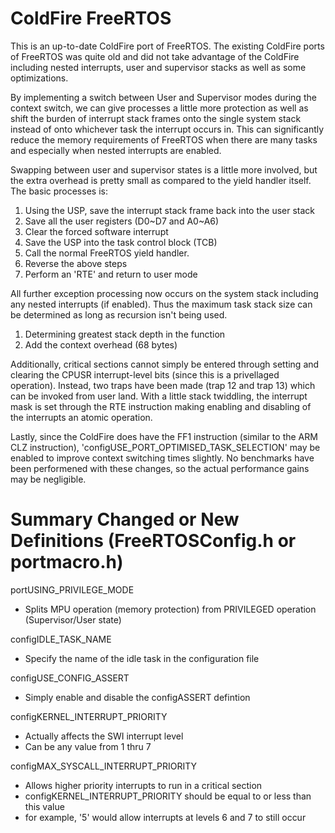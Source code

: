 # ColdFire FreeRTOS

This is an up-to-date ColdFire port of FreeRTOS. The existing ColdFire ports of FreeRTOS was quite old and did not take advantage of the ColdFire including nested interrupts, user and supervisor stacks as well as some optimizations.

By implementing a switch between User and Supervisor modes during the context switch, we can give processes a little more protection as well as shift the burden of interrupt stack frames onto the single system stack instead of onto whichever task the interrupt occurs in. This can significantly reduce the memory requirements of FreeRTOS when there are many tasks and especially when nested interrupts are enabled.

Swapping between user and supervisor states is a little more involved, but the extra overhead is pretty small as compared to the yield handler itself. The basic processes is:

1. Using the USP, save the interrupt stack frame back into the user stack
2. Save all the user registers (D0~D7 and A0~A6)
3. Clear the forced software interrupt
4. Save the USP into the task control block (TCB)
5. Call the normal FreeRTOS yield handler.
6. Reverse the above steps
7. Perform an 'RTE' and return to user mode
 
All further exception processing now occurs on the system stack including any nested interrupts (if enabled). Thus the maximum task stack size can be determined as long as recursion isn't being used.

1. Determining greatest stack depth in the function
2. Add the context overhead (68 bytes)

Additionally, critical sections cannot simply be entered through setting and clearing the CPUSR interrupt-level bits (since this is a privellaged operation). Instead, two traps have been made (trap 12 and trap 13) which can be invoked from user land. With a little stack twiddling, the interrupt mask is set through the RTE instruction making enabling and disabling of the interrupts an atomic operation.

Lastly, since the ColdFire does have the FF1 instruction (similar to the ARM CLZ instruction), 'configUSE_PORT_OPTIMISED_TASK_SELECTION' may be enabled to improve context switching times slightly. No benchmarks have been performened with these changes, so the actual performance gains may be negligible.

# Summary Changed or New Definitions (FreeRTOSConfig.h or portmacro.h)
portUSING_PRIVILEGE_MODE
- Splits MPU operation (memory protection) from PRIVILEGED operation (Supervisor/User state)

configIDLE_TASK_NAME
- Specify the name of the idle task in the configuration file

configUSE_CONFIG_ASSERT
- Simply enable and disable the configASSERT defintion

configKERNEL_INTERRUPT_PRIORITY
- Actually affects the SWI interrupt level
- Can be any value from 1 thru 7

configMAX_SYSCALL_INTERRUPT_PRIORITY
- Allows higher priority interrupts to run in a critical section
- configKERNEL_INTERRUPT_PRIORITY should be equal to or less than this value
- for example, '5' would allow interrupts at levels 6 and 7 to still occur

